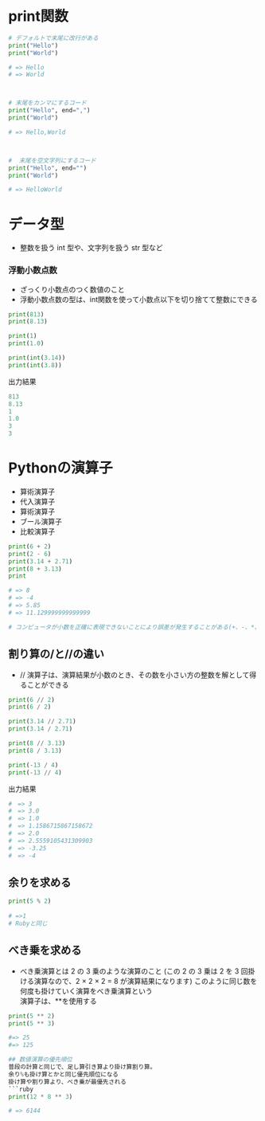 # print関数
```Python
# デフォルトで末尾に改行がある
print("Hello")
print("World")

# => Hello
# => World



# 末尾をカンマにするコード
print("Hello", end=",")
print("World")

# => Hello,World



#  末尾を空文字列にするコード
print("Hello", end="")
print("World")

# => HelloWorld
```
# データ型
- 整数を扱う int 型や、文字列を扱う str 型など
### 浮動小数点数
- ざっくり小数点のつく数値のこと
- 浮動小数点数の型は、int関数を使って小数点以下を切り捨てて整数にできる
```python
print(813)
print(8.13)

print(1)
print(1.0)

print(int(3.14))
print(int(3.8))
```
出力結果
```python
813
8.13
1
1.0
3
3
```

# Pythonの演算子
- 算術演算子
- 代入演算子
- 算術演算子
- ブール演算子
- 比較演算子   

```python
print(6 + 2)
print(2 - 6)
print(3.14 + 2.71)
print(8 + 3.13)
print

# => 8
# => -4
# => 5.85
# => 11.129999999999999

# コンピュータが小数を正確に表現できないことにより誤差が発生することがある(+、-、*、/、//、全てにおいて同様)
```
## 割り算の/と//の違い
- // 演算子は、演算結果が小数のとき、その数を小さい方の整数を解として得ることができる
```python
print(6 // 2)
print(6 / 2)

print(3.14 // 2.71)
print(3.14 / 2.71)

print(8 // 3.13)
print(8 / 3.13)

print(-13 / 4)
print(-13 // 4)
```
出力結果
```python
#　=> 3
#　=> 3.0
#　=> 1.0
#　=> 1.1586715867158672
#　=> 2.0
#　=> 2.5559105431309903
#　=> -3.25
#　=> -4
```

## 余りを求める
```python
print(5 % 2)
 
# =>1
# Rubyと同じ
```

## べき乗を求める
- べき乗演算とは 2 の 3 乗のような演算のこと (この 2 の 3 乗は 2 を 3 回掛ける演算なので、2 × 2 × 2 = 8 が演算結果になります)
このように同じ数を何度も掛けていく演算をべき乗演算という   
演算子は、**を使用する
```python
print(5 ** 2)
print(5 ** 3)

#=> 25
#=> 125

## 数値演算の優先順位
普段の計算と同じで、足し算引き算より掛け算割り算。   
余り%も掛け算とかと同じ優先順位になる
掛け算や割り算より、べき乗が最優先される
```ruby
print(12 * 8 ** 3)

# => 6144
```



